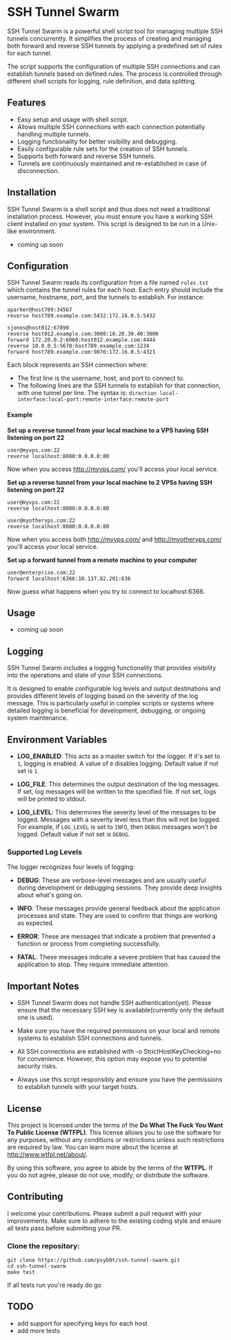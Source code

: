 # SSH Tunnel Swarm

SSH Tunnel Swarm is a powerful shell script tool for managing multiple SSH tunnels concurrently. It simplifies the process of creating and managing both forward and reverse SSH tunnels by applying a predefined set of rules for each tunnel.

The script supports the configuration of multiple SSH connections and can establish tunnels based on defined rules. The process is controlled through different shell scripts for logging, rule definition, and data splitting.

## Features

- Easy setup and usage with shell script.
- Allows multiple SSH connections with each connection potentially handling multiple tunnels.
- Logging functionality for better visibility and debugging.
- Easily configurable rule sets for the creation of SSH tunnels.
- Supports both forward and reverse SSH tunnels.
- Tunnels are continuously maintained and re-established in case of disconnection.

## Installation

SSH Tunnel Swarm is a shell script and thus does not need a traditional installation process. However, you must ensure you have a working SSH client installed on your system. This script is designed to be run in a Unix-like environment.

- coming up soon

## Configuration

SSH Tunnel Swarm reads its configuration from a file named `rules.txt` which contains the tunnel rules for each host. Each entry should include the username, hostname, port, and the tunnels to establish. For instance:

```
aparker@host789:34567
reverse host789.example.com:5432:172.16.0.5:5432

sjones@host012:67890
reverse host012.example.com:3000:10.20.30.40:3000
forward 172.20.0.2:6060:host012.example.com:4444
reverse 10.0.0.5:5678:host789.example.com:1234
forward host789.example.com:9876:172.16.0.5:4321
```

Each block represents an SSH connection where:

- The first line is the username, host, and port to connect to.
- The following lines are the SSH tunnels to establish for that connection, with one tunnel per line. The syntax is:
  `direction local-interface:local-port:remote-interface:remote-port`

#### Example

**Set up a reverse tunnel from your local machine to a VPS having SSH listening on port 22**

```
user@myvps.com:22
reverse localhost:8080:0.0.0.0:80
```

Now when you access http://myvps.com/ you'll access your local service.

**Set up a reverse tunnel from your local machine to 2 VPSs having SSH listening on port 22**

```
user@myvps.com:22
reverse localhost:8080:0.0.0.0:80

user@myothervps.com:22
reverse localhost:8080:0.0.0.0:80
```

Now when you access both http://myvps.com/ and http://myothervps.com/ you'll access your local service.

**Set up a forward tunnel from a remote machine to your computer**

```
user@enterprise.com:22
forward localhost:6366:10.137.82.201:636
```

Now guess what happens when you try to connect to localhost:6366.

## Usage

- coming up soon

## Logging

SSH Tunnel Swarm includes a logging functionality that provides visibility into the operations and state of your SSH connections.

It is designed to enable configurable log levels and output destinations and provides different levels of logging based on the severity of the log message. This is particularly useful in complex scripts or systems where detailed logging is beneficial for development, debugging, or ongoing system maintenance.

## Environment Variables

- **LOG_ENABLED**: This acts as a master switch for the logger. If it's set to `1`, logging is enabled. A value of `0` disables logging. Default value if not set is `1`.

- **LOG_FILE**: This determines the output destination of the log messages. If set, log messages will be written to the specified file. If not set, logs will be printed to stdout.

- **LOG_LEVEL**: This determines the severity level of the messages to be logged. Messages with a severity level less than this will not be logged. For example, if `LOG_LEVEL` is set to `INFO`, then `DEBUG` messages won't be logged. Default value if not set is `DEBUG`.

### Supported Log Levels

The logger recognizes four levels of logging:

- **DEBUG**: These are verbose-level messages and are usually useful during development or debugging sessions. They provide deep insights about what's going on.

- **INFO**: These messages provide general feedback about the application processes and state. They are used to confirm that things are working as expected.

- **ERROR**: These are messages that indicate a problem that prevented a function or process from completing successfully.

- **FATAL**: These messages indicate a severe problem that has caused the application to stop. They require immediate attention.

## Important Notes

- SSH Tunnel Swarm does not handle SSH authentication(yet). Please ensure that the necessary SSH key is available(currently only the default one is used).

- Make sure you have the required permissions on your local and remote systems to establish SSH connections and tunnels.

- All SSH connections are established with -o StrictHostKeyChecking=no for convenience. However, this option may expose you to potential security risks.

- Always use this script responsibly and ensure you have the permissions to establish tunnels with your target hosts.

## License

This project is licensed under the terms of the **Do What The Fuck You Want To Public License (WTFPL)**. This license allows you to use the software for any purposes, without any conditions or restrictions unless such restrictions are required by law. You can learn more about the license at http://www.wtfpl.net/about/.

By using this software, you agree to abide by the terms of the **WTFPL**. If you do not agree, please do not use, modify, or distribute the software.

## Contributing

I welcome your contributions. Please submit a pull request with your improvements. Make sure to adhere to the existing coding style and ensure all tests pass before submitting your PR.

### Clone the repository:

```shell
git clone https://github.com/psyb0t/ssh-tunnel-swarm.git
cd ssh-tunnel-swarm
make test
```

If all tests run you're ready do go

## TODO

- add support for specifying keys for each host
- add more tests

